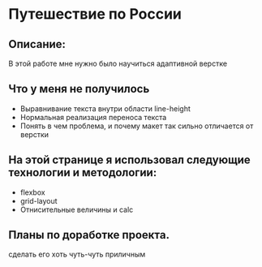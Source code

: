 # Путешествие по России

## Описание:
В этой работе мне нужно было научиться адаптивной верстке

## Что у меня не получилось
* Выравнивание текста внутри области line-height
* Нормальная реализация переноса текста
* Понять в чем проблема, и почему макет так сильно отличается от верстки



## На этой странице я использовал следующие технологии и методологии:
* flexbox
* grid-layout
* Отнисительные величины и calc

## Планы по доработке проекта.
  сделать его хоть чуть-чуть приличным